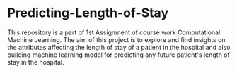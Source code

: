 # Predicting-Length-of-Stay

This repository is a part of 1st Assignment of course work Computational Machine Learning. The aim of this project is to explore and find insights on the attributes affecting the length of stay of a patient in the hospital and also building machine learning model for predicting any future patient's length of stay in the hospital.
